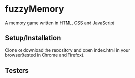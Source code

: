 # fuzzyMemory
A memory game written in HTML, CSS and JavaScript

## Setup/Installation
Clone or download the repository and open index.html in your browser(tested in Chrome and Firefox). 

## Testers
